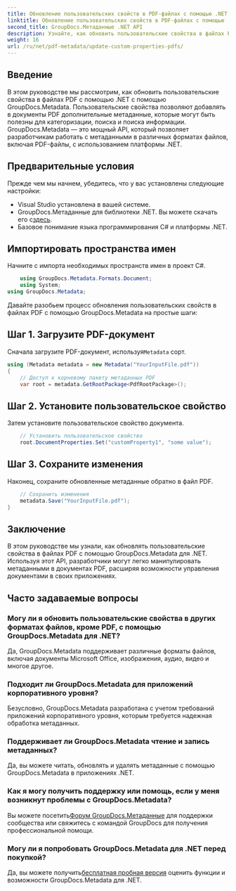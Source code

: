 ```yaml
---
title: Обновление пользовательских свойств в PDF-файлах с помощью .NET
linktitle: Обновление пользовательских свойств в PDF-файлах с помощью .NET
second_title: GroupDocs.Метаданные .NET API
description: Узнайте, как обновить пользовательские свойства в файлах PDF с помощью .NET с помощью GroupDocs.Metadata. Простые шаги для эффективного управления метаданными PDF.
weight: 16
url: /ru/net/pdf-metadata/update-custom-properties-pdfs/
---
```

## Введение
В этом руководстве мы рассмотрим, как обновить пользовательские свойства в файлах PDF с помощью .NET с помощью GroupDocs.Metadata. Пользовательские свойства позволяют добавлять в документы PDF дополнительные метаданные, которые могут быть полезны для категоризации, поиска и поиска информации. GroupDocs.Metadata — это мощный API, который позволяет разработчикам работать с метаданными в различных форматах файлов, включая PDF-файлы, с использованием платформы .NET.
## Предварительные условия
Прежде чем мы начнем, убедитесь, что у вас установлены следующие настройки:
- Visual Studio установлена в вашей системе.
-  GroupDocs.Метаданные для библиотеки .NET. Вы можете скачать его с[здесь](https://releases.groupdocs.com/metadata/net/).
- Базовое понимание языка программирования C# и платформы .NET.

## Импортировать пространства имен
Начните с импорта необходимых пространств имен в проект C#.
```csharp
    using GroupDocs.Metadata.Formats.Document;
    using System;
using GroupDocs.Metadata;
```

Давайте разобьем процесс обновления пользовательских свойств в файлах PDF с помощью GroupDocs.Metadata на простые шаги:
## Шаг 1. Загрузите PDF-документ
 Сначала загрузите PDF-документ, используя`Metadata` сорт.
```csharp
using (Metadata metadata = new Metadata("YourInputFile.pdf"))
{
    // Доступ к корневому пакету метаданных PDF
    var root = metadata.GetRootPackage<PdfRootPackage>();
```
## Шаг 2. Установите пользовательское свойство
Затем установите пользовательское свойство документа.
```csharp
    // Установить пользовательское свойство
    root.DocumentProperties.Set("customProperty1", "some value");
```
## Шаг 3. Сохраните изменения
Наконец, сохраните обновленные метаданные обратно в файл PDF.
```csharp
    // Сохранить изменения
    metadata.Save("YourInputFile.pdf");
}
```

## Заключение
В этом руководстве мы узнали, как обновлять пользовательские свойства в файлах PDF с помощью GroupDocs.Metadata для .NET. Используя этот API, разработчики могут легко манипулировать метаданными в документах PDF, расширяя возможности управления документами в своих приложениях.

## Часто задаваемые вопросы
### Могу ли я обновить пользовательские свойства в других форматах файлов, кроме PDF, с помощью GroupDocs.Metadata для .NET?
Да, GroupDocs.Metadata поддерживает различные форматы файлов, включая документы Microsoft Office, изображения, аудио, видео и многое другое.
### Подходит ли GroupDocs.Metadata для приложений корпоративного уровня?
Безусловно, GroupDocs.Metadata разработана с учетом требований приложений корпоративного уровня, которым требуется надежная обработка метаданных.
### Поддерживает ли GroupDocs.Metadata чтение и запись метаданных?
Да, вы можете читать, обновлять и удалять метаданные с помощью GroupDocs.Metadata в приложениях .NET.
### Как я могу получить поддержку или помощь, если у меня возникнут проблемы с GroupDocs.Metadata?
 Вы можете посетить[Форум GroupDocs.Метаданные](https://forum.groupdocs.com/c/metadata/14) для поддержки сообщества или свяжитесь с командой GroupDocs для получения профессиональной помощи.
### Могу ли я попробовать GroupDocs.Metadata для .NET перед покупкой?
 Да, вы можете получить[бесплатная пробная версия](https://releases.groupdocs.com/) оценить функции и возможности GroupDocs.Metadata для .NET.